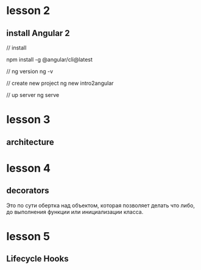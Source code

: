 # lesson 2
## install Angular 2

// install

npm install -g @angular/cli@latest

// ng version
ng -v

// create new project
ng new intro2angular

// up server
ng serve

# lesson 3
## architecture

# lesson 4
## decorators
Это по сути обертка над объектом, которая позволяет делать что либо, до выполнения функции или инициализации класса.

# lesson 5
## Lifecycle Hooks